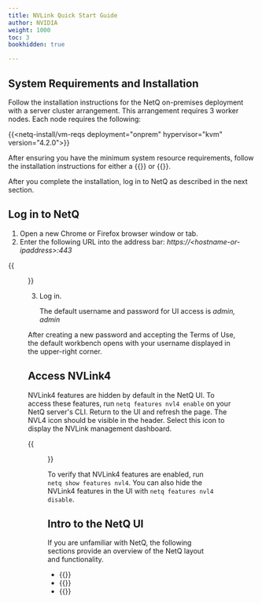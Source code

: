 ```yaml
---
title: NVLink Quick Start Guide
author: NVIDIA
weight: 1000
toc: 3
bookhidden: true

---
```


## System Requirements and Installation

Follow the installation instructions for the NetQ on-premises deployment with a server cluster arrangement. This arrangement requires 3 worker nodes. Each node requires the following:

{{<netq-install/vm-reqs deployment="onprem" hypervisor="kvm" version="4.2.0">}}

After ensuring you have the minimum system resource requirements, follow the installation instructions for either a {{<link title="Set Up Your KVM Virtual Machine for an On-premises Server Cluster" text="KVM hypervisor">}} or {{<link title="Set Up Your VMware Virtual Machine for an On-premises Server Cluster" text="VMware hypervisor">}}.

After you complete the installation, log in to NetQ as described in the next section.

## Log in to NetQ

1. Open a new Chrome or Firefox browser window or tab.
2. Enter the following URL into the address bar: *https://\<hostname-or-ipaddress\>:443*  

 {{<figure src="/images/netq/splashscreen-480.png" alt="NetQ login screen" width="700">}}

3. Log in. 

    The default username and password for UI access is *admin, admin*

After creating a new password and accepting the Terms of Use, the default workbench opens with your username displayed in the upper-right corner.

## Access NVLink4

NVLink4 features are hidden by default in the NetQ UI. To access these features, run `netq features nvl4 enable` on your NetQ server's CLI. Return to the UI and refresh the page. The NVL4 icon should be visible in the header. Select this icon to display the NVLink management dashboard.

{{<figure src="/images/netq/nvl4-header-480.png" alt="" width="950">}}

To verify that NVLink4 features are enabled, run `netq show features nvl4`. You can also hide the NVLink4 features in the UI with `netq features nvl4 disable`.

## Intro to the NetQ UI

If you are unfamiliar with NetQ, the following sections provide an overview of the NetQ layout and functionality.

- {{<link title="NetQ User Interface Overview">}} 
- {{<link title="Events and Notifications">}}
- {{<link title="Lifecycle Management">}}


